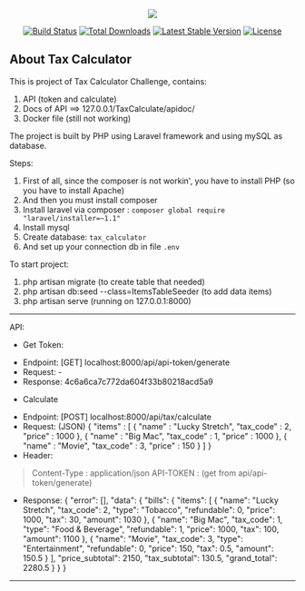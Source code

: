<p align="center"><img src="https://laravel.com/assets/img/components/logo-laravel.svg"></p>

<p align="center">
<a href="https://travis-ci.org/laravel/framework"><img src="https://travis-ci.org/laravel/framework.svg" alt="Build Status"></a>
<a href="https://packagist.org/packages/laravel/framework"><img src="https://poser.pugx.org/laravel/framework/d/total.svg" alt="Total Downloads"></a>
<a href="https://packagist.org/packages/laravel/framework"><img src="https://poser.pugx.org/laravel/framework/v/stable.svg" alt="Latest Stable Version"></a>
<a href="https://packagist.org/packages/laravel/framework"><img src="https://poser.pugx.org/laravel/framework/license.svg" alt="License"></a>
</p>

## About Tax Calculator

This is project of Tax Calculator Challenge, contains:
1. API (token and calculate)
2. Docs of API ==> 127.0.0.1/TaxCalculate/apidoc/
3. Docker file (still not working)

The project is built by PHP using Laravel framework and using mySQL as database.

Steps:
1. First of all, since the composer is not workin', you have to install PHP (so you have to install Apache)
2. And then you must install composer
3. Install laravel via composer : `composer global require "laravel/installer=~1.1"`
4. Install mysql
5. Create database: `tax_calculator`
6. And set up your connection db in file `.env`

To start project:

1. php artisan migrate (to create table that needed)
2. php artisan db:seed --class=ItemsTableSeeder (to add data items)
3. php artisan serve (running on 127.0.0.1:8000)


-----------
API:

- Get Token:
+ Endpoint: [GET] localhost:8000/api/api-token/generate
+ Request: -
+ Response: 4c6a6ca7c772da604f33b80218acd5a9


- Calculate
+ Endpoint: [POST] localhost:8000/api/tax/calculate
+ Request: (JSON)
{
    "items" : [
        {
            "name" : "Lucky Stretch",
            "tax_code" : 2,
            "price" : 1000
        },
        {
            "name" : "Big Mac",
            "tax_code" : 1,
            "price" : 1000
        },
        {
            "name" : "Movie",
            "tax_code" : 3,
            "price" : 150
        }
    ]
}
+ Header:
> Content-Type : application/json
> API-TOKEN : (get from api/api-token/generate)
+ Response:
{
  "error": [],
  "data": {
    "bills": {
      "items": [
        {
          "name": "Lucky Stretch",
          "tax_code": 2,
          "type": "Tobacco",
          "refundable": 0,
          "price": 1000,
          "tax": 30,
          "amount": 1030
        },
        {
          "name": "Big Mac",
          "tax_code": 1,
          "type": "Food & Beverage",
          "refundable": 1,
          "price": 1000,
          "tax": 100,
          "amount": 1100
        },
        {
          "name": "Movie",
          "tax_code": 3,
          "type": "Entertainment",
          "refundable": 0,
          "price": 150,
          "tax": 0.5,
          "amount": 150.5
        }
      ],
      "price_subtotal": 2150,
      "tax_subtotal": 130.5,
      "grand_total": 2280.5
    }
  }
}
-----------